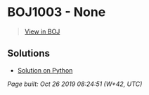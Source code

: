 # BOJ1003 - None

> [View in BOJ](https://www.acmicpc.net/problem/1003)

## Solutions
- [Solution on Python](1003.py)


_Page built: Oct 26 2019 08:24:51 (W+42, UTC)_
